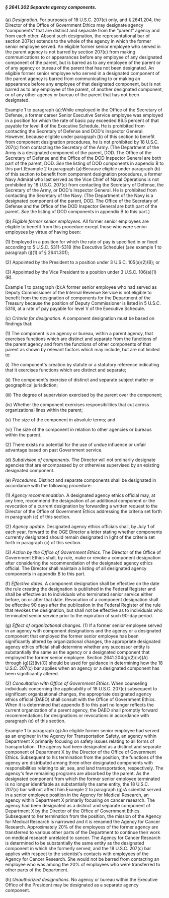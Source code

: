 ##### § 2641.302 Separate agency components. #####

(a) *Designation.* For purposes of 18 U.S.C. 207(c) only, and § 2641.204, the Director of the Office of Government Ethics may designate agency “components” that are distinct and separate from the “parent” agency and from each other. Absent such designation, the representational bar of section 207(c) extends to the whole of the agency in which the former senior employee served. An eligible former senior employee who served in the parent agency is not barred by section 207(c) from making communications to or appearances before any employee of any designated component of the parent, but is barred as to any employee of the parent or of any agency or bureau of the parent that has not been designated. An eligible former senior employee who served in a designated component of the parent agency is barred from communicating to or making an appearance before any employee of that designated component, but is not barred as to any employee of the parent, of another designated component, or of any other agency or bureau of the parent that has not been designated.

Example 1 to paragraph (a):While employed in the Office of the Secretary of Defense, a former career Senior Executive Service employee was employed in a position for which the rate of basic pay exceeded 86.5 percent of that payable for level II of the Executive Schedule. He is prohibited from contacting the Secretary of Defense and DOD's Inspector General. However, because eligible under paragraph (b) of this section to benefit from component designation procedures, he is not prohibited by 18 U.S.C. 207(c) from contacting the Secretary of the Army. (The Department of the Army is a designated component of the parent, DOD. The Office of the Secretary of Defense and the Office of the DOD Inspector General are both part of the parent, DOD. *See* the listing of DOD components in appendix B to this part.)Example 2 to paragraph (a):Because eligible under paragraph (b) of this section to benefit from component designation procedures, a former Navy Admiral who last served as the Vice Chief of Naval Operations is not prohibited by 18 U.S.C. 207(c) from contacting the Secretary of Defense, the Secretary of the Army, or DOD's Inspector General. He is prohibited from contacting the Secretary of the Navy. (The Department of the Navy is a designated component of the parent, DOD. The Office of the Secretary of Defense and the Office of the DOD Inspector General are both part of the parent. *See* the listing of DOD components in appendix B to this part.)

(b) *Eligible former senior employees.* All former senior employees are eligible to benefit from this procedure except those who were senior employees by virtue of having been:

(1) Employed in a position for which the rate of pay is specified in or fixed according to 5 U.S.C. 5311-5318 (the Executive Schedule) (*see* example 1 to paragraph (j)(1) of § 2641.301);

(2) Appointed by the President to a position under 3 U.S.C. 105(a)(2)(B); or

(3) Appointed by the Vice President to a position under 3 U.S.C. 106(a)(1)(B).

Example 1 to paragraph (b):A former senior employee who had served as Deputy Commissioner of the Internal Revenue Service is not eligible to benefit from the designation of components for the Department of the Treasury because the position of Deputy Commissioner is listed in 5 U.S.C. 5316, at a rate of pay payable for level V of the Executive Schedule.

(c) *Criteria for designation.* A component designation must be based on findings that:

(1) The component is an agency or bureau, within a parent agency, that exercises functions which are distinct and separate from the functions of the parent agency and from the functions of other components of that parent as shown by relevant factors which may include, but are not limited to:

(i) The component's creation by statute or a statutory reference indicating that it exercises functions which are distinct and separate;

(ii) The component's exercise of distinct and separate subject matter or geographical jurisdiction;

(iii) The degree of supervision exercised by the parent over the component;

(iv) Whether the component exercises responsibilities that cut across organizational lines within the parent;

(v) The size of the component in absolute terms; and

(vi) The size of the component in relation to other agencies or bureaus within the parent.

(2) There exists no potential for the use of undue influence or unfair advantage based on past Government service.

(d) *Subdivision of components.* The Director will not ordinarily designate agencies that are encompassed by or otherwise supervised by an existing designated component.

(e) *Procedures.* Distinct and separate components shall be designated in accordance with the following procedure:

(1) *Agency recommendation.* A designated agency ethics official may, at any time, recommend the designation of an additional component or the revocation of a current designation by forwarding a written request to the Director of the Office of Government Ethics addressing the criteria set forth in paragraph (c) of this section.

(2) *Agency update.* Designated agency ethics officials shall, by July 1 of each year, forward to the OGE Director a letter stating whether components currently designated should remain designated in light of the criteria set forth in paragraph (c) of this section.

(3) *Action by the Office of Government Ethics.* The Director of the Office of Government Ethics shall, by rule, make or revoke a component designation after considering the recommendation of the designated agency ethics official. The Director shall maintain a listing of all designated agency components in appendix B to this part.

(f) *Effective dates.* A component designation shall be effective on the date the rule creating the designation is published in the Federal Register and shall be effective as to individuals who terminated senior service either before, on or after that date. Revocation of a component designation shall be effective 90 days after the publication in the Federal Register of the rule that revokes the designation, but shall not be effective as to individuals who terminated senior service prior to the expiration of such 90-day period.

(g) *Effect of organizational changes.* (1) If a former senior employee served in an agency with component designations and the agency or a designated component that employed the former senior employee has been significantly altered by organizational changes, the appropriate designated agency ethics official shall determine whether any successor entity is substantially the same as the agency or a designated component that employed the former senior employee. Section 2641.204(g)(2)(iv)(A) through (g)(2)(iv)(C) should be used for guidance in determining how the 18 U.S.C. 207(c) bar applies when an agency or a designated component has been significantly altered.

(2) *Consultation with Office of Government Ethics.* When counseling individuals concerning the applicability of 18 U.S.C. 207(c) subsequent to significant organizational changes, the appropriate designated agency ethics official (DAEO) shall consult with the Office of Government Ethics. When it is determined that appendix B to this part no longer reflects the current organization of a parent agency, the DAEO shall promptly forward recommendations for designations or revocations in accordance with paragraph (e) of this section.

Example 1 to paragraph (g):An eligible former senior employee had served as an engineer in the Agency for Transportation Safety, an agency within Department X primarily focusing on safety issues relating to all forms of transportation. The agency had been designated as a distinct and separate component of Department X by the Director of the Office of Government Ethics. Subsequent to his termination from the position, the functions of the agency are distributed among three other designated components with responsibilities relating to air, sea, and land transportation, respectively. The agency's few remaining programs are absorbed by the parent. As the designated component from which the former senior employee terminated is no longer identifiable as substantially the same entity, the 18 U.S.C. 207(c) bar will not affect him.Example 2 to paragraph (g):A scientist served in a senior employee position in the Agency for Medical Research, an agency within Department X primarily focusing on cancer research. The agency had been designated as a distinct and separate component of Department X by the Director of the Office of Government Ethics. Subsequent to her termination from the position, the mission of the Agency for Medical Research is narrowed and it is renamed the Agency for Cancer Research. Approximately 20% of the employees of the former agency are transferred to various other parts of the Department to continue their work on medical research unrelated to cancer. The Agency for Cancer Research is determined to be substantially the same entity as the designated component in which she formerly served, and the 18 U.S.C. 207(c) bar applies with respect to the scientist's contacts with employees of the Agency for Cancer Research. She would not be barred from contacting an employee who was among the 20% of employees who were transferred to other parts of the Department.

(h) *Unauthorized designations.* No agency or bureau within the Executive Office of the President may be designated as a separate agency component.